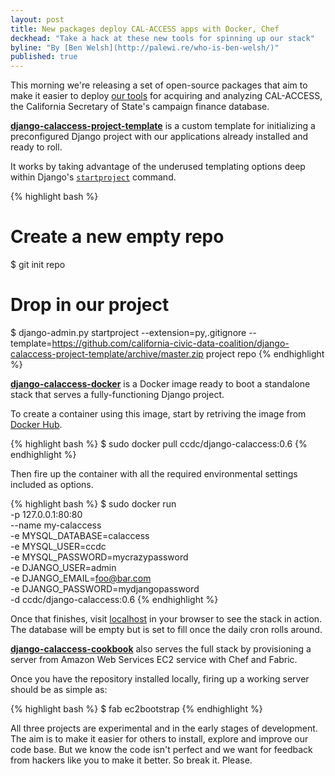 ```yaml
---
layout: post
title: New packages deploy CAL-ACCESS apps with Docker, Chef
deckhead: "Take a hack at these new tools for spinning up our stack"
byline: "By [Ben Welsh](http://palewi.re/who-is-ben-welsh/)"
published: true
---
```


This morning we're releasing a set of open-source packages that aim to make it easier
to deploy [our tools](http://localhost:4000/2014/09/24/hello-world/) for acquiring and analyzing CAL-ACCESS, the California Secretary of State's
campaign finance database.

**[django-calaccess-project-template](https://github.com/california-civic-data-coalition/django-calaccess-project-template)** is a custom template for initializing a preconfigured Django project with our applications already installed and ready to roll.

It works by taking advantage of the underused templating options deep within Django's [``startproject``](https://docs.djangoproject.com/en/1.7/ref/django-admin/#startproject-projectname-destination) command. 

{% highlight bash %}
# Create a new empty repo
$ git init repo

# Drop in our project
$ django-admin.py startproject --extension=py,.gitignore --template=https://github.com/california-civic-data-coalition/django-calaccess-project-template/archive/master.zip project repo
{% endhighlight %}


**[django-calaccess-docker](https://github.com/california-civic-data-coalition/django-calaccess-docker)** is a Docker image ready to boot a standalone stack that serves a fully-functioning Django project.

To create a container using this image, start by retriving the image from [Docker Hub](https://registry.hub.docker.com/u/ccdc/django-calaccess/).

{% highlight bash %}
$ sudo docker pull ccdc/django-calaccess:0.6
{% endhighlight %}

Then fire up the container with all the required environmental settings included as options.

{% highlight bash %}
$ sudo docker run \
    -p 127.0.0.1:80:80 \
    --name my-calaccess \
    -e MYSQL_DATABASE=calaccess \
    -e MYSQL_USER=ccdc \
    -e MYSQL_PASSWORD=mycrazypassword \
    -e DJANGO_USER=admin \
    -e DJANGO_EMAIL=foo@bar.com \
    -e DJANGO_PASSWORD=mydjangopassword \
    -d ccdc/django-calaccess:0.6
{% endhighlight %}

Once that finishes, visit [localhost](http://localhost/) in your browser to see the stack in action. The database will be empty but is set to fill once the daily cron rolls around.

**[django-calaccess-cookbook](https://github.com/california-civic-data-coalition/django-calaccess-cookbook)** also serves the full stack by provisioning a server from Amazon Web Services EC2 service with Chef and Fabric.

Once you have the repository installed locally, firing up a working server should be as simple as:

{% highlight bash %}
$ fab ec2bootstrap
{% endhighlight %}

All three projects are experimental and in the early stages of development. The aim is to
make it easier for others to install, explore and improve our code base. But we know
the code isn't perfect and we want for feedback from hackers like you to make it better. So break it. Please.
